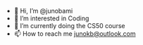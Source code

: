 - 👋 Hi, I’m @junobami
- 👀 I’m interested in Coding
- 🌱 I’m currently doing the CS50 course
- 📫 How to reach me junokb@outlook.com

<!---
junobami/junobami is a ✨ special ✨ repository because its `README.md` (this file) appears on your GitHub profile.
You can click the Preview link to take a look at your changes.
--->
